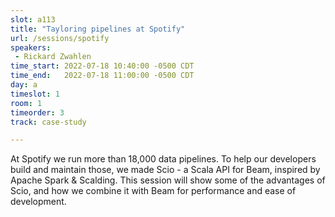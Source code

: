```yaml
---
slot: a113 
title: "Tayloring pipelines at Spotify"
url: /sessions/spotify
speakers:
 - Rickard Zwahlen
time_start: 2022-07-18 10:40:00 -0500 CDT
time_end:   2022-07-18 11:00:00 -0500 CDT
day: a
timeslot: 1
room: 1
timeorder: 3
track: case-study

---
```


At Spotify we run more than 18,000 data pipelines. To help our developers build and maintain those, we made Scio - a Scala API for Beam, inspired by Apache Spark & Scalding. This session will show some of the advantages of Scio, and how we combine it with Beam for performance and ease of development.